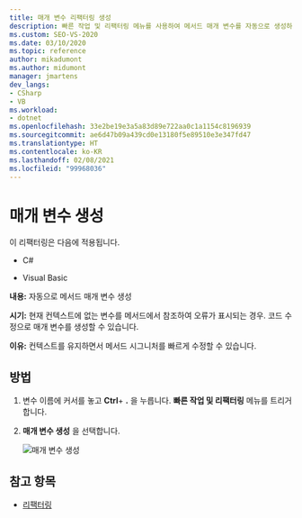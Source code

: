 ```yaml
---
title: 매개 변수 리팩터링 생성
description: 빠른 작업 및 리팩터링 메뉴를 사용하여 메서드 매개 변수를 자동으로 생성하는 방법을 알아봅니다.
ms.custom: SEO-VS-2020
ms.date: 03/10/2020
ms.topic: reference
author: mikadumont
ms.author: midumont
manager: jmartens
dev_langs:
- CSharp
- VB
ms.workload:
- dotnet
ms.openlocfilehash: 33e2be19e3a5a83d89e722aa0c1a1154c8196939
ms.sourcegitcommit: ae6d47b09a439cd0e13180f5e89510e3e347fd47
ms.translationtype: HT
ms.contentlocale: ko-KR
ms.lasthandoff: 02/08/2021
ms.locfileid: "99968036"
---
```

# <a name="generate-parameter"></a>매개 변수 생성

이 리팩터링은 다음에 적용됩니다.

- C#

- Visual Basic

**내용:** 자동으로 메서드 매개 변수 생성

**시기:** 현재 컨텍스트에 없는 변수를 메서드에서 참조하여 오류가 표시되는 경우. 코드 수정으로 매개 변수를 생성할 수 있습니다. 

**이유:** 컨텍스트를 유지하면서 메서드 시그니처를 빠르게 수정할 수 있습니다.

## <a name="how-to"></a>방법

1. 변수 이름에 커서를 놓고 **Ctrl**+ **.** 을 누릅니다. **빠른 작업 및 리팩터링** 메뉴를 트리거합니다.
1. **매개 변수 생성** 을 선택합니다.

   ![매개 변수 생성](media/generate-parameter.png) 

## <a name="see-also"></a>참고 항목

- [리팩터링](../refactoring-in-visual-studio.md)

